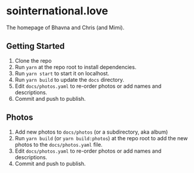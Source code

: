 # sointernational.love

The homepage of Bhavna and Chris (and Mimi).

## Getting Started

1. Clone the repo
2. Run `yarn` at the repo root to install dependencies.
3. Run `yarn start` to start it on localhost.
4. Run `yarn build` to update the `docs` directory.
5. Edit `docs/photos.yaml` to re-order photos or add names and descriptions.
6. Commit and push to publish.

## Photos

1. Add new photos to `docs/photos` (or a subdirectory, aka album)
2. Run `yarn build` (or `yarn build:photos`) at the repo root to add the new photos to the `docs/photos.yaml` file.
3. Edit `docs/photos.yaml` to re-order photos or add names and descriptions.
4. Commit and push to publish.
